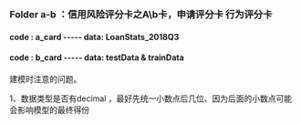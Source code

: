 ### Folder a-b ：信用风险评分卡之A\b卡，申请评分卡 行为评分卡
#### code : a_card    -----      data: LoanStats_2018Q3
####    code : b_card  -----      data: testData & trainData


建模时注意的问题。

1、数据类型是否有decimal ，最好先统一小数点后几位、因为后面的小数点可能会影响模型的最终得份
